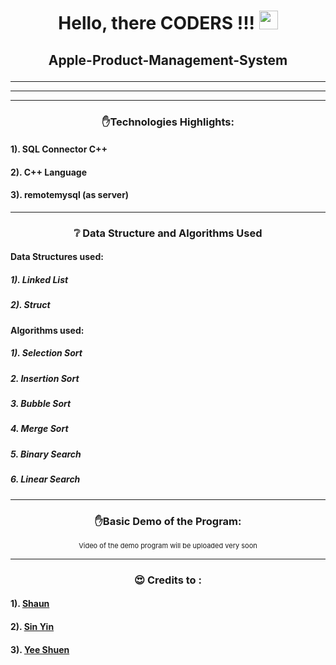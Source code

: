 # <p align="center">Hello, there CODERS !!! <img src="https://raw.githubusercontent.com/MartinHeinz/MartinHeinz/master/wave.gif" width="30px"></p>

## <p align="center">Apple-Product-Management-System</p>

---
---
---

### <p align="center">:raised_hand:Technologies Highlights:</p>
#### 1). SQL Connector C++
#### 2). C++ Language
#### 3). remotemysql (as server)

---

### <p align="center">:grey_question: Data Structure and Algorithms Used</p>

#### Data Structures used:
##### 1). Linked List
##### 2). Struct


#### Algorithms used:
##### 1). Selection Sort
##### 2. Insertion Sort
##### 3. Bubble Sort
##### 4. Merge Sort
##### 5. Binary Search
##### 6. Linear Search

---

### <p align="center">:raised_hand:Basic Demo of the Program:</p>
<p align="center" style="font-size: 11px">Video of the demo program will be uploaded very soon</p>

---

### <p align="center"> :heart_eyes: Credits to :</p>
#### 1). <a href="https://github.com/Shaunmak1214">Shaun</a>
#### 2). <a href="https://github.com/sinyin-ong">Sin Yin</a>
#### 3). <a href="https://github.com/Lallamaa">Yee Shuen</a>
